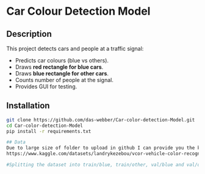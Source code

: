 #  Car Colour Detection Model

## Description
This project detects cars and people at a traffic signal:
- Predicts car colours (blue vs others).
- Draws **red rectangle for blue cars**.
- Draws **blue rectangle for other cars**.
- Counts number of people at the signal.
- Provides GUI for testing.

## Installation
```bash
git clone https://github.com/das-webber/Car-color-detection-Model.git
cd Car-color-detection-Model
pip install -r requirements.txt

## Data
Due to large size of folder to upload in github I can provide you the kaggle dataset link
https://www.kaggle.com/datasets/landrykezebou/vcor-vehicle-color-recognition-dataset

#Splitting the dataset into train/blue, train/other, val/blue and val/other I can provide you a script.py
